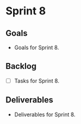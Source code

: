 # Sprint 8

## Goals
- Goals for Sprint 8.

## Backlog
- [ ] Tasks for Sprint 8.

## Deliverables
- Deliverables for Sprint 8.
